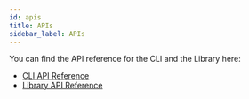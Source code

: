 ```yaml
---
id: apis
title: APIs
sidebar_label: APIs
---
```


You can find the API reference for the CLI and the Library here:

- [CLI API Reference](climain.md)
- [Library API Reference](libmain.md)
